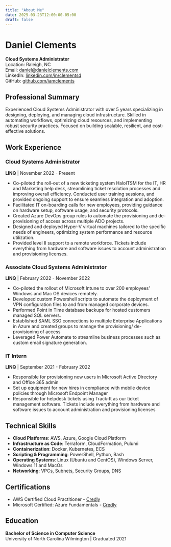```yaml
---
title: "About Me"
date: 2025-03-23T12:00:00-05:00
draft: false
---
```


# Daniel Clements

**Cloud Systems Administrator** \
Location: Raleigh, NC \
Email: [daniel@danielclements.com](mailto:daniel@danielclements.com) \
LinkedIn: [linkedin.com/in/clementsd](https://linkedin.com/in/clementsd)  
GitHub: [github.com/iamclements](https://github.com/iamclements)

## Professional Summary

Experienced Cloud Systems Administrator with over 5 years specializing in designing, deploying, and managing cloud infrastructure. Skilled in automating workflows, optimizing cloud resources, and implementing robust security practices. Focused on building scalable, resilient, and cost-effective solutions.

## Work Experience

### Cloud Systems Administrator
**LINQ** | November 2022 - Present

- Co-piloted the roll-out of a new ticketing system HaloITSM for the IT, HR and Marketing help desk, streamlining ticket resolution processes and improving overall efficiency. Conducted user training sessions, and provided ongoing support to ensure seamless integration and adoption.
- Facilitated IT on-boarding calls for new employees, providing guidance on hardware setup, software usage, and security protocols.
- Created Azure DevOps group rules to automate the provisioning and de-provisioning of access across multiple ADO projects.
- Designed and deployed Hyper-V virtual machines tailored to the specific needs of engineers, optimizing system performance and resource utilization.
- Provided level II support to a remote workforce. Tickets include everything from hardware and software issues to account administration and provisioning licenses.

### Associate Cloud Systems Administrator
**LINQ** | February 2022 - November 2022

- Co-piloted the rollout of Microsoft Intune to over 200 employees' Windows and Mac OS devices remotely.
- Developed custom Powershell scripts to automate the deployment of VPN configuration files to and from managed corporate devices.
- Performed Point in Time database backups for hosted customers managed SQL servers.
- Established SAML SSO connections to multiple Enterprise Applications in Azure and created groups to manage the provisioning/ de-provisioning of access
- Leveraged Power Automate to streamline business processes such as custom email signature generation.

### IT Intern
**LINQ** | September 2021 - February 2022

- Responsible for provisioning new users in Microsoft Active Directory and Office 365 admin
- Set up equipment for new hires in compliance with mobile device policies through Microsoft Endpoint Manager
- Responsible for helpdesk tickets using Track-It as our ticket management software. Tickets include everything from hardware and software issues to account administration and provisioning licenses

## Technical Skills

- **Cloud Platforms**: AWS, Azure, Google Cloud Platform
- **Infrastructure as Code**: Terraform, CloudFormation, Pulumi
- **Containerization**: Docker, Kubernetes, ECS
- **Scripting & Programming**: PowerShell, Python, Bash
- **Operating Systems**: Linux (Ubuntu and CentOS), Windows Server, Windows 11 and MacOs
- **Networking**: VPCs, Subnets, Security Groups, DNS

## Certifications

- AWS Certified Cloud Practitioner - [Credly](https://www.credly.com/badges/0216830f-881c-484b-9985-831b4936e7c6/linked_in_profile)
- Microsoft Certified: Azure Fundamentals - [Credly](https://www.credly.com/badges/2e561248-6585-45e8-a5b5-2ae316be6010/linked_in_profile)

## Education

**Bachelor of Science in Computer Science**  
University of North Carolina Wilmington | Graduated 2021
